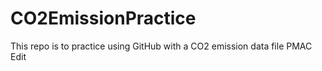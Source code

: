 # CO2EmissionPractice
 This repo is to practice using GitHub with a CO2 emission data file
PMAC Edit
